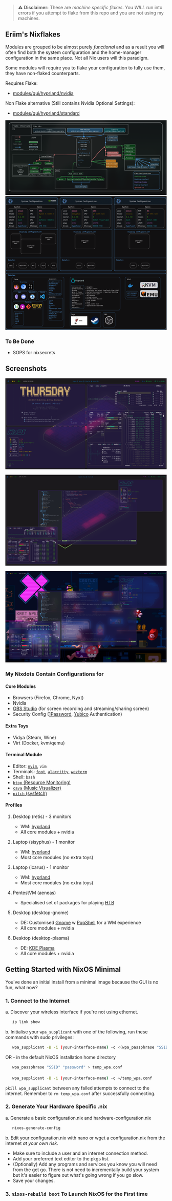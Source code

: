 > :warning: **Disclaimer:** These are *machine specific flakes*. You *WILL* run into errors if you attempt to flake from this repo and you are not using my machines.

## Eriim's Nixflakes

Modules are grouped to be almost purely *functional* and as a result you will often find both the system configuration and the home-manager configuration in the same place. Not all Nix users will this paradigm.

Some modules will require you to flake your configuration to fully use them, they have non-flaked counterparts. 

Requires Flake:

- [modules/gui/hyprland/nvidia](https://github.com/erictossell/nixflakes/blob/main/modules/gui/hyprland/nvidia/default.nix)

Non Flake alternative (Still contains Nvidia Optional Settings):

- [modules/gui/hyprland/standard](https://github.com/erictossell/nixflakes/blob/main/modules/gui/hyprland/standard/default.nix)

![Flake Structure](.screens/diagram4.png)
![Flake Profiles](.screens/FlakeProfiles.png)

### To Be Done

- SOPS for nixsecrets

## Screenshots

![Hyprland](.screens/screen-hyprland.png)

![Hyprland1](.screens/screen-hyprland1.png)

![Hyprland3](.screens/screen-hyprland3.png)

### My Nixdots Contain Configurations for

#### Core Modules
  - Browsers (Firefox, Chrome, Nyxt)
  - Nvidia
  - [OBS Studio](https://obsproject.com/) (for screen recording and streaming/sharing screen)
  - Security Config ([1Password](https://1password.com/), [Yubico](https://www.yubico.com/) Authentication)

#### Extra Toys
- Vidya (Steam, Wine)
- Virt (Docker, kvm/qemu)

#### Terminal Module
  - Editor: [`nvim`](https://neovim.io/), `vim`
  - Terminals: [`foot`](https://codeberg.org/dnkl/foot), [`alacritty`](https://github.com/alacritty/alacritty), [`wezterm`](https://wezfurlong.org/wezterm/index.html)
  - Shell: `bash`
  - [`btop` (Resource Monitoring)](https://github.com/aristocratos/btop)
  - [`cava` (Music Visualizer)](https://github.com/karlstav/cava)
  - [`nitch` (sysfetch)](https://github.com/ssleert/nitch)

#### Profiles
1. Desktop (retis) - 3 monitors

   - WM: [hyprland](https://hyprland.org/)
   - All core modules + nvidia

2. Laptop (sisyphus) - 1 monitor

   - WM: [hyprland](https://hyprland.org/)
   - Most core modules (no extra toys)

3. Laptop (icarus) - 1 monitor

   - WM: [hyprland](https://hyprland.org/)
   - Most core modules (no extra toys)

4. PentestVM (aeneas)

   - Specialised set of packages for playing [HTB](https://www.hackthebox.com/)

5. Desktop (desktop-gnome) 

   - DE: Customised [Gnome](https://www.gnome.org/) w [PopShell](https://github.com/pop-os/shell) for a WM experience
   - All core modules + nvidia

6. Desktop (desktop-plasma)

   - DE: [KDE Plasma](https://kde.org/plasma-desktop/)
   - All core modules + nvidia

## Getting Started with NixOS Minimal

You've done an initial install from a minimal image because the GUI is no fun, what now?

### 1. Connect to the Internet

   a. Discover your wireless interface if you're not using ethernet.

   ```bash
      ip link show
   ```

   b. Initialise your `wpa_supplicant` with one of the following, run these commands with sudo privileges:

   ```bash
      wpa_supplicant -B -i (your-interface-name) -c <(wpa_passphrase "SSID" "password")
   ```

   OR - in the default NixOS installation home directory

   ```bash
      wpa_passphrase "SSID" "password" > temp_wpa.conf

      wpa_supplicant -B -i (your-interface-name) -c ~/temp_wpa.conf
   ```

   `pkill wpa_supplicant` between any failed attempts to connect to the internet. Remember to `rm temp_wpa.conf` after successfully connecting.

### 2. Generate Your Hardware Specific .nix

   a. Generate a basic configuration.nix and hardware-configuration.nix

   ```bash
      nixos-generate-config
   ```

   b. Edit your configuration.nix with nano or wget a configuration.nix from the internet *at your own risk*.

   - Make sure to include a user and an internet connection method.
   - Add your preferred text editor to the pkgs list.
   - (Optionally) Add any programs and services you know you will need from the get go. There is not need to incrementally build your system but it's easier to figure out what's going wrong if you go slow.
   - Save your changes.

### 3. `nixos-rebuild boot` To Launch NixOS for the First time
